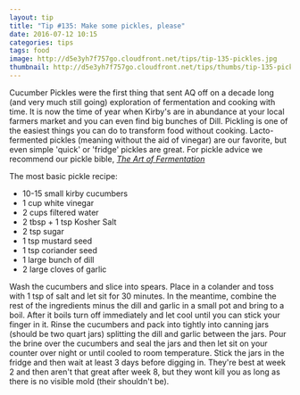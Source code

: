 ```yaml
---
layout: tip
title: "Tip #135: Make some pickles, please"
date: 2016-07-12 10:15
categories: tips
tags: food
image: http://d5e3yh7f757go.cloudfront.net/tips/tip-135-pickles.jpg
thumbnail: http://d5e3yh7f757go.cloudfront.net/tips/thumbs/tip-135-pickles.jpg
---
```

Cucumber Pickles were the first thing that sent AQ off on a decade long (and very much still going) exploration of fermentation and cooking with time. It is now the time of year when Kirby's are in abundance at your local farmers market and you can even find big bunches of Dill. Pickling is one of the easiest things you can do to transform food without cooking. Lacto-fermented pickles (meaning without the aid of vinegar) are our favorite, but even simple 'quick' or 'fridge' pickles are great. For pickle advice we recommend our pickle bible, [_The Art of Fermentation_](http://amzn.to/29D2ksJ)

The most basic pickle recipe:

- 10-15 small kirby cucumbers
- 1 cup white vinegar
- 2 cups filtered water
- 2 tbsp + 1 tsp Kosher Salt 
- 2 tsp sugar
- 1 tsp mustard seed
- 1 tsp coriander seed
- 1 large bunch of dill
- 2 large cloves of garlic

Wash the cucumbers and slice into spears. Place in a colander and toss with 1 tsp of salt and let sit for 30 minutes. In the meantime, combine the rest of the ingredients minus the dill and garlic in a small pot and bring to a boil. After it boils turn off immediately and let cool until you can stick your finger in it. Rinse the cucumbers and pack into tightly into canning jars (should be two quart jars) splitting the dill and garlic between the jars. Pour the brine over the cucumbers and seal the jars and then let sit on your counter over night or until cooled to room temperature. Stick the jars in the fridge and then wait at least 3 days before digging in. They're best at week 2 and then aren't that great after week 8, but they wont kill you as long as there is no visible mold (their shouldn't be).  